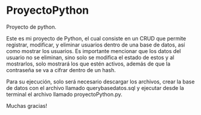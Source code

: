 # ProyectoPython
Proyecto de python.

Este es mi proyecto de Python, el cual consiste en un CRUD que permite registrar, modificar, y eliminar usuarios dentro de una base de datos, así como mostrar los usuarios. 
Es importante mencionar que los datos del usuario no se eliminan, sino solo se modifica el estado de estos y al mostrarlos, solo mostrará los que estén activos, además de que la contraseña se va a cifrar dentro de un hash. 

Para su ejecución, solo será necesario descargar los archivos, crear la base de datos con el archivo llamado querybasedatos.sql y  ejecutar desde la terminal el archivo llamado proyectoPython.py. 

Muchas gracias! 
